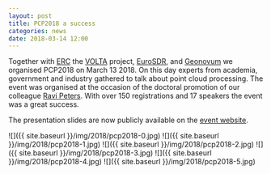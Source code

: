 ```yaml
---
layout: post
title: PCP2018 a success
categories: news
date: 2018-03-14 12:00
---
```


Together with [ERC](https://erc.europa.eu) the [VOLTA](http://volta.fbk.eu) project, [EuroSDR](http://www.eurosdr.net), and [Geonovum](https://www.geonovum.nl) we organised PCP2018 on March 13 2018. On this day experts from academia, government and industry gathered to talk about point cloud processing. The event was organised at the occasion of the doctoral promotion of our colleague [Ravi Peters](https://3d.bk.tudelft.nl/rypeters/). With over 150 registrations and 17 speakers the event was a great success.

The presentation slides are now publicly available on the [event website](https://3d.bk.tudelft.nl/events/pcp2018/#id-program).

![]({{ site.baseurl }}/img/2018/pcp2018-0.jpg)
![]({{ site.baseurl }}/img/2018/pcp2018-1.jpg)
![]({{ site.baseurl }}/img/2018/pcp2018-2.jpg)
![]({{ site.baseurl }}/img/2018/pcp2018-3.jpg)
![]({{ site.baseurl }}/img/2018/pcp2018-4.jpg)
![]({{ site.baseurl }}/img/2018/pcp2018-5.jpg)
